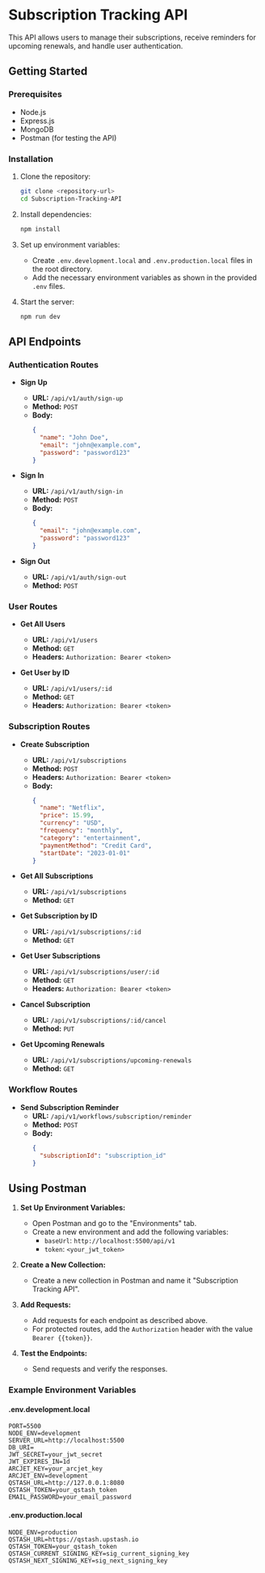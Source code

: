 # Subscription Tracking API

This API allows users to manage their subscriptions, receive reminders for upcoming renewals, and handle user authentication.

## Getting Started

### Prerequisites

- Node.js
- Express.js
- MongoDB
- Postman (for testing the API)

### Installation

1. Clone the repository:
   ```bash
   git clone <repository-url>
   cd Subscription-Tracking-API
   ```

2. Install dependencies:
   ```bash
   npm install
   ```

3. Set up environment variables:
   - Create `.env.development.local` and `.env.production.local` files in the root directory.
   - Add the necessary environment variables as shown in the provided `.env` files.

4. Start the server:
   ```bash
   npm run dev
   ```

## API Endpoints

### Authentication Routes

- **Sign Up**
  - **URL:** `/api/v1/auth/sign-up`
  - **Method:** `POST`
  - **Body:**
    ```json
    {
      "name": "John Doe",
      "email": "john@example.com",
      "password": "password123"
    }
    ```

- **Sign In**
  - **URL:** `/api/v1/auth/sign-in`
  - **Method:** `POST`
  - **Body:**
    ```json
    {
      "email": "john@example.com",
      "password": "password123"
    }
    ```

- **Sign Out**
  - **URL:** `/api/v1/auth/sign-out`
  - **Method:** `POST`

### User Routes

- **Get All Users**
  - **URL:** `/api/v1/users`
  - **Method:** `GET`
  - **Headers:** `Authorization: Bearer <token>`

- **Get User by ID**
  - **URL:** `/api/v1/users/:id`
  - **Method:** `GET`
  - **Headers:** `Authorization: Bearer <token>`

### Subscription Routes

- **Create Subscription**
  - **URL:** `/api/v1/subscriptions`
  - **Method:** `POST`
  - **Headers:** `Authorization: Bearer <token>`
  - **Body:**
    ```json
    {
      "name": "Netflix",
      "price": 15.99,
      "currency": "USD",
      "frequency": "monthly",
      "category": "entertainment",
      "paymentMethod": "Credit Card",
      "startDate": "2023-01-01"
    }
    ```

- **Get All Subscriptions**
  - **URL:** `/api/v1/subscriptions`
  - **Method:** `GET`

- **Get Subscription by ID**
  - **URL:** `/api/v1/subscriptions/:id`
  - **Method:** `GET`

- **Get User Subscriptions**
  - **URL:** `/api/v1/subscriptions/user/:id`
  - **Method:** `GET`
  - **Headers:** `Authorization: Bearer <token>`

- **Cancel Subscription**
  - **URL:** `/api/v1/subscriptions/:id/cancel`
  - **Method:** `PUT`

- **Get Upcoming Renewals**
  - **URL:** `/api/v1/subscriptions/upcoming-renewals`
  - **Method:** `GET`

### Workflow Routes

- **Send Subscription Reminder**
  - **URL:** `/api/v1/workflows/subscription/reminder`
  - **Method:** `POST`
  - **Body:**
    ```json
    {
      "subscriptionId": "subscription_id"
    }
    ```

## Using Postman

1. **Set Up Environment Variables:**
   - Open Postman and go to the "Environments" tab.
   - Create a new environment and add the following variables:
     - `baseUrl`: `http://localhost:5500/api/v1`
     - `token`: `<your_jwt_token>`

2. **Create a New Collection:**
   - Create a new collection in Postman and name it "Subscription Tracking API".

3. **Add Requests:**
   - Add requests for each endpoint as described above.
   - For protected routes, add the `Authorization` header with the value `Bearer {{token}}`.

4. **Test the Endpoints:**
   - Send requests and verify the responses.

### Example Environment Variables

#### .env.development.local
```
PORT=5500
NODE_ENV=development
SERVER_URL=http://localhost:5500
DB_URI=
JWT_SECRET=your_jwt_secret
JWT_EXPIRES_IN=1d
ARCJET_KEY=your_arcjet_key
ARCJET_ENV=development
QSTASH_URL=http://127.0.0.1:8080
QSTASH_TOKEN=your_qstash_token
EMAIL_PASSWORD=your_email_password
```

#### .env.production.local
```
NODE_ENV=production
QSTASH_URL=https://qstash.upstash.io
QSTASH_TOKEN=your_qstash_token
QSTASH_CURRENT_SIGNING_KEY=sig_current_signing_key
QSTASH_NEXT_SIGNING_KEY=sig_next_signing_key
```